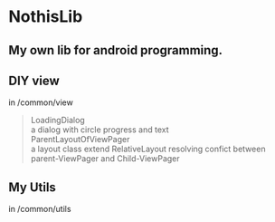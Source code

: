 # NothisLib

My own lib for android programming.
----

## DIY view
in /common/view
> LoadingDialog  
a dialog with circle progress and text  
> ParentLayoutOfViewPager  
a layout class extend RelativeLayout resolving confict between parent-ViewPager and Child-ViewPager

## My Utils
in /common/utils
